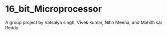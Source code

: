 # 16_bit_Microprocessor
A group project by Vatsalya singh, Vivek kumar, Nitin Meena, and Mahith sai Reddy.
